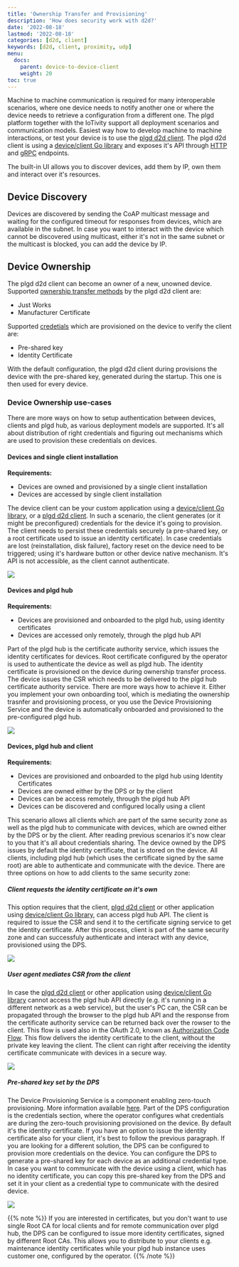 ```yaml
---
title: 'Ownership Transfer and Provisioning'
description: 'How does security work with d2d?'
date: '2022-08-18'
lastmod: '2022-08-18'
categories: [d2d, client]
keywords: [d2d, client, proximity, udp]
menu:
  docs:
    parent: device-to-device-client
    weight: 20
toc: true
---
```


Machine to machine communication is required for many interoperable scenarios, where one device needs to notify another one or where the device needs to retrieve a configuration from a different one. The plgd platform together with the IoTivity support all deployment scenarios and communication models. Easiest way how to develop machine to machine interactions, or test your device is to use the [plgd d2d client](https://github.com/plgd-dev/client-application). The plgd d2d client is using a [device/client Go library](https://github.com/plgd-dev/device/tree/main/client) and exposes it's API through [HTTP](https://github.com/plgd-dev/client-application/blob/main/pb/service.swagger.json) and [gRPC](https://github.com/plgd-dev/client-application/blob/main/pb/service.proto) endpoints. 

The built-in UI allows you to discover devices, add them by IP, own them and interact over it's resources.

## Device Discovery

Devices are discovered by sending the CoAP multicast message and waiting for the configured timeout for responses from devices, which are available in the subnet. In case you want to interact with the device which cannot be discovered using multicast, either it's not in the same subnet or the multicast is blocked, you can add the device by IP.

## Device Ownership

The plgd d2d client can become an owner of a new, unowned device. Supported [ownership transfer methods](https://openconnectivity.org/specs/OCF_Security_Specification_v2.2.5.pdf#page=48) by the plgd d2d client are:

- Just Works
- Manufacturer Certificate

Supported [credetials](https://openconnectivity.org/specs/OCF_Security_Specification_v2.2.5.pdf#page=40) which are provisioned on the device to verify the client are:

- Pre-shared key
- Identity Certificate

With the default configuration, the plgd d2d client during provisions the device with the pre-shared key, generated during the startup. This one is then used for every device.

### Device Ownership use-cases

There are more ways on how to setup authentication between devices, clients and plgd hub, as various deployment models are supported. It's all about distribution of right credentials and figuring out mechanisms which are used to provision these credentials on devices.

#### Devices and single client installation

**Requirements:**

- Devices are owned and provisioned by a single client installation
- Devices are accessed by single client installation

The device client can be your custom application using a [device/client Go library](https://github.com/plgd-dev/device/tree/main/client), or a [plgd d2d client](https://github.com/plgd-dev/client-application). In such a scenario, the client generates (or it might be preconfigured) credentials for the device it's going to provision. The client needs to persist these credentials securely (a pre-shared key, or a root certificate used to issue an identity certificate). In case credentials are lost (reinstallation, disk failure), factory reset on the device need to be triggered; using it's hardware button or other device native mechanism. It's API is not accessible, as the client cannot authenticate.

![](/images/device-to-device-client/device-client.drawio.svg)

#### Devices and plgd hub

**Requirements:** 

- Devices are provisioned and onboarded to the plgd hub, using identity certificates
- Devices are accessed only remotely, through the plgd hub API

Part of the plgd hub is the certificate authority service, which issues the identity certificates for devices. Root certificate configured by the operator is used to authenticate the device as well as plgd hub. The identity certificate is provisioned on the device during ownership transfer process. The device issues the CSR which needs to be delivered to the plgd hub certificate authority service. There are more ways how to achieve it. Either you implement your own onboarding tool, which is mediating the ownership trasnfer and provisioning process, or you use the Device Provisioning Service and the device is automatically onboarded and provisioned to the pre-configured plgd hub.

![](/images/device-to-device-client/device-hub.drawio.svg)

#### Devices, plgd hub and client

**Requirements:**

- Devices are provisioned and onboarded to the plgd hub using Identity Certificates
- Devices are owned either by the DPS or by the client
- Devices can be access remotely, through the plgd hub API
- Devices can be discovered and configured locally using a client

This scenario allows all clients which are part of the same security zone as well as the plgd hub to communicate with devices, which are owned either by the DPS or by the client. After reading previous scenarios it's now clear to you that it's all about credentials sharing.
The device owned by the DPS issues by default the identity certificate, that is stored on the device. All clients, including plgd hub (which uses the certificate signed by the same root) are able to authenticate and communicate with the device. There are three options on how to add clients to the same security zone:

##### Client requests the identity certificate on it's own

This option requires that the client, [plgd d2d client](https://github.com/plgd-dev/client-application) or other application using [device/client Go library](https://github.com/plgd-dev/device/tree/main/client), can access plgd hub API. The client is required to issue the CSR and send it to the certificate signing service to get the identity certificate. After this process, client is part of the same security zone and can successfuly authenticate and interact with any device, provisioned using the DPS.

![](/images/device-to-device-client/device-hub-client-cert.drawio.svg)

##### User agent mediates CSR from the client

In case the [plgd d2d client](https://github.com/plgd-dev/client-application) or other application using [device/client Go library](https://github.com/plgd-dev/device/tree/main/client) cannot access the plgd hub API directly (e.g. it's running in a different network as a web service), but the user's PC can, the CSR can be propagated through the browser to the plgd hub API and the response from the certificate authority service can be returned back over the rowser to the client. This flow is used also in the OAuth 2.0, known as [Authorization Code Flow](https://auth0.com/docs/get-started/authentication-and-authorization-flow/authorization-code-flow). This flow delivers the identity certificate to the client, without the private key leaving the client. The client can right after receiving the identity certificate communicate with devices in a secure way.


![](/images/device-to-device-client/device-hub-client-agent-cert.drawio.svg)

##### Pre-shared key set by the DPS

The Device Provisioning Service is a component enabling zero-touch provisioning. More information available [here](../device-provisioning-service/overview). Part of the DPS configuration is the credentials section, where the operator configures what credentials are during the zero-touch provisioning provisioned on the device. By default it's the identity certificate. If you have an option to issue the identity certificate also for your client, it's best to follow the previous paragraph. If you are looking for a different solution, the DPS can be configured to provision more credentials on the device. You can configure the DPS to generate a pre-shared key for each device as an additional credential type. In case you want to communicate with the device using a client, which has no identity certificate, you can copy this pre-shared key from the DPS and set it in your client as a credential type to communicate with the desired device.


![](/images/device-to-device-client/device-hub-client-agent-key.drawio.svg)

{{% note %}}
If you are interested in certificates, but you don't want to use single Root CA for local clients and for remote communication over plgd hub, the DPS can be configured to issue more identity certificates, signed by different Root CAs. This allows you to distribute to your clients e.g. maintenance identity certificates while your plgd hub instance uses customer one, configured by the operator.
{{% /note %}}